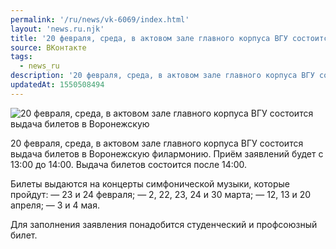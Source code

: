 ```yaml
---
permalink: '/ru/news/vk-6069/index.html'
layout: 'news.ru.njk'
title: '20 февраля, среда, в актовом зале главного корпуса ВГУ состоится выдача билетов в Воронежскую ф'
source: ВКонтакте
tags:
  - news_ru
description: '20 февраля, среда, в актовом зале главного корпуса ВГУ состоится выдача билетов в Воронежскую'
updatedAt: 1550508494
---
```

![20 февраля, среда, в актовом зале главного корпуса ВГУ состоится выдача билетов в Воронежскую](https://sun9-17.userapi.com/impf/c845524/v845524625/1ac595/SN6QjTKa1XQ.jpg?size=1280x853&quality=96&proxy=1&sign=f420bf65f05576df604411536ac2562b&c_uniq_tag=JKXkapLiImiY6wcYwG8jJtNJlFW0DEe1WYNuq1R56uE&type=album)

20 февраля, среда, в актовом зале главного корпуса ВГУ состоится выдача билетов в Воронежскую филармонию. Приём заявлений будет с 13:00 до 14:00. Выдача билетов состоится после 14:00.

Билеты выдаются на концерты симфонической музыки, которые пройдут:
— 23 и 24 февраля;
— 2, 22, 23, 24 и 30 марта;
— 12, 13 и 20 апреля;
— 3 и 4 мая.

Для заполнения заявления понадобится студенческий и профсоюзный билет.
